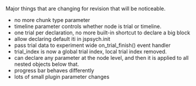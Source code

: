 Major things that are changing for revision that will be noticeable.

- no more chunk type parameter
- timeline parameter controls whether node is trial or timeline.
- one trial per declaration, no more built-in shortcut to declare a big block
- allow declaring default iti in jspsych.init
- pass trial data to experiment wide on_trial_finish() event handler
- trial_index is now a global trial index, local trial index removed.
- can declare any parameter at the node level, and then it is applied to all nested objects below that.
- progress bar behaves differently
- lots of small plugin parameter changes
